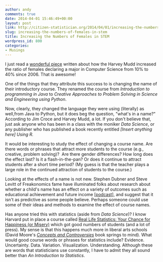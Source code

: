 ```yaml
---
author: andy
comments: true
date: 2014-04-01 15:46:49+00:00
layout: post
link: http://citizen-statistician.org/2014/04/01/increasing-the-numbers-of-females-in-stem/
slug: increasing-the-numbers-of-females-in-stem
title: Increasing the Numbers of Females in STEM
wordpress_id: 800
categories:
- Musings
---
```


I just read a [wonderful piece](http://qz.com/192071/how-one-college-went-from-10-female-computer-science-majors-to-40/) written about how the Harvey Mudd increased the ratio of females declaring a major in Computer Science from 10% to 40% since 2006. That is awesome!

One of the things that they attribute this success to is changing the name of their introductory course. They renamed the course from _Introduction to programming in Java_ to _Creative Approaches to Problem Solving in Science and Engineering using Python_.

Now, clearly, they changed the language they were using (literally) as well,from Java to Python, but it does beg the question, "what's in a name?" According to Jim Croce and Harvey Mudd, a lot. If you don't believe that, just ask anyone who has been in a class with the moniker _Data Science_, or any publisher who has published a book recently entitled _[Insert anything here] Using R._

It would be interesting to study the effect of changing a course name. Are there words or phrases that attract more students to the course (e.g., creative, problem solving)?  Are there gender differences? How long does the effect last? Is it a flash-in-the-pan? Or does it continue to attract students after a short time period? (My guess is that the teacher plays a large role in the continued attraction of students to the course.)

Looking at the effects of a name is not new. Stephen Dubner and Steve Levitt of Freakonomics fame have illuminated folks about research about whether a child's name has an effect on a variety of outcomes such as educational achievement and future income [[podcast](http://freakonomics.com/2013/04/08/how-much-does-your-name-matter-a-new-freakonomics-radio-podcast/)], and suggest that it isn't as predictive as some people believe. Perhaps someone could use some of their ideas and methods to examine the effect of course names.

Has anyone tried this with statistics (aside from _Data Science_)? I know Harvard put in place a course called [Real Life Statistics: Your Chance for Happiness (or Misery)](http://www.stat.harvard.edu/Academics/invitation_chair_txt.html) which got good numbers of students (and a lot of press). My sense is that this happens much more in liberal arts schools (David Moore's [_Concepts and Controversies_](http://bcs.whfreeman.com/scc7e/default.asp?s=&n=&i=&v=&o=&ns=0&uid=0&rau=0) book springs to mind). What would good course words or phrases for statistics include? Evidence. Uncertainty. Data. Variation. Visualization. Understanding. Although these are words that statisticians use constantly, I have to admit they all sound better than _An Introduction to Statistics_.



